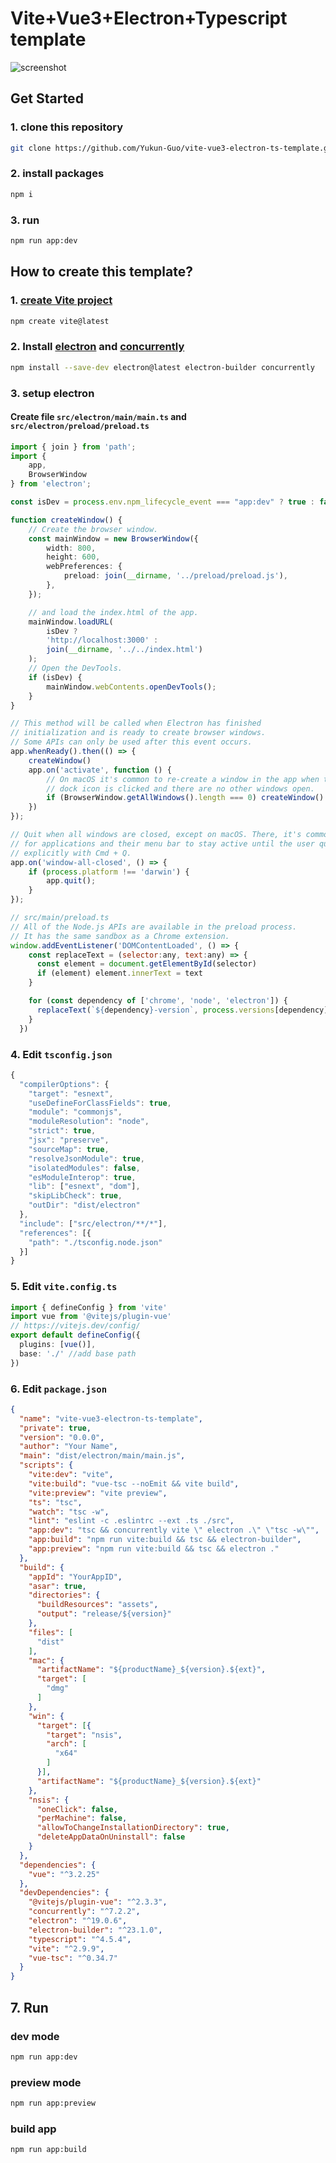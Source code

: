 # Vite+Vue3+Electron+Typescript template

![screenshot](./src/assets/screenshot.png)

## Get Started

### 1. clone this repository

```bash
git clone https://github.com/Yukun-Guo/vite-vue3-electron-ts-template.git
```

### 2. install packages

```bash
npm i
```

### 3. run

```bash
npm run app:dev
```

## How to create this template?

### 1. [create Vite project](https://vitejs.dev/guide/#trying-vite-online)

```bash
npm create vite@latest
```

### 2. Install [electron](https://www.electronjs.org/docs/latest/tutorial/quick-start) and [concurrently](https://www.npmjs.com/package/concurrently)

```bash
npm install --save-dev electron@latest electron-builder concurrently
```

### 3. setup electron

#### Create file `src/electron/main/main.ts` and `src/electron/preload/preload.ts`

```ts {main.ts}
import { join } from 'path';
import {
    app,
    BrowserWindow
} from 'electron';

const isDev = process.env.npm_lifecycle_event === "app:dev" ? true : false;

function createWindow() {
    // Create the browser window.
    const mainWindow = new BrowserWindow({
        width: 800,
        height: 600,
        webPreferences: {
            preload: join(__dirname, '../preload/preload.js'),
        },
    });

    // and load the index.html of the app.
    mainWindow.loadURL(
        isDev ?
        'http://localhost:3000' :
        join(__dirname, '../../index.html')
    );
    // Open the DevTools.
    if (isDev) {
        mainWindow.webContents.openDevTools();
    }
}

// This method will be called when Electron has finished
// initialization and is ready to create browser windows.
// Some APIs can only be used after this event occurs.
app.whenReady().then(() => {
    createWindow()
    app.on('activate', function () {
        // On macOS it's common to re-create a window in the app when the
        // dock icon is clicked and there are no other windows open.
        if (BrowserWindow.getAllWindows().length === 0) createWindow()
    })
});

// Quit when all windows are closed, except on macOS. There, it's common
// for applications and their menu bar to stay active until the user quits
// explicitly with Cmd + Q.
app.on('window-all-closed', () => {
    if (process.platform !== 'darwin') {
        app.quit();
    }
});
```

```js {preload.ts}
// src/main/preload.ts
// All of the Node.js APIs are available in the preload process.
// It has the same sandbox as a Chrome extension.
window.addEventListener('DOMContentLoaded', () => {
    const replaceText = (selector:any, text:any) => {
      const element = document.getElementById(selector)
      if (element) element.innerText = text
    }

    for (const dependency of ['chrome', 'node', 'electron']) {
      replaceText(`${dependency}-version`, process.versions[dependency])
    }
  })
```

### 4. Edit `tsconfig.json`

```ts
{
  "compilerOptions": {
    "target": "esnext",
    "useDefineForClassFields": true,
    "module": "commonjs",
    "moduleResolution": "node",
    "strict": true,
    "jsx": "preserve",
    "sourceMap": true,
    "resolveJsonModule": true,
    "isolatedModules": false,
    "esModuleInterop": true,
    "lib": ["esnext", "dom"],
    "skipLibCheck": true,
    "outDir": "dist/electron"
  },
  "include": ["src/electron/**/*"],
  "references": [{
    "path": "./tsconfig.node.json"
  }]
}
```

### 5. Edit `vite.config.ts`
  
  ```ts {vite.config.ts}
  import { defineConfig } from 'vite'
  import vue from '@vitejs/plugin-vue'
  // https://vitejs.dev/config/
  export default defineConfig({
    plugins: [vue()],
    base: './' //add base path
  })
  ```

### 6. Edit `package.json`

``` json
{
  "name": "vite-vue3-electron-ts-template",
  "private": true,
  "version": "0.0.0",
  "author": "Your Name",
  "main": "dist/electron/main/main.js",
  "scripts": {
    "vite:dev": "vite",
    "vite:build": "vue-tsc --noEmit && vite build",
    "vite:preview": "vite preview",
    "ts": "tsc",
    "watch": "tsc -w",
    "lint": "eslint -c .eslintrc --ext .ts ./src",
    "app:dev": "tsc && concurrently vite \" electron .\" \"tsc -w\"",
    "app:build": "npm run vite:build && tsc && electron-builder",
    "app:preview": "npm run vite:build && tsc && electron ."
  },
  "build": {
    "appId": "YourAppID",
    "asar": true,
    "directories": {
      "buildResources": "assets",
      "output": "release/${version}"
    },
    "files": [
      "dist"
    ],
    "mac": {
      "artifactName": "${productName}_${version}.${ext}",
      "target": [
        "dmg"
      ]
    },
    "win": {
      "target": [{
        "target": "nsis",
        "arch": [
          "x64"
        ]
      }],
      "artifactName": "${productName}_${version}.${ext}"
    },
    "nsis": {
      "oneClick": false,
      "perMachine": false,
      "allowToChangeInstallationDirectory": true,
      "deleteAppDataOnUninstall": false
    }
  },
  "dependencies": {
    "vue": "^3.2.25"
  },
  "devDependencies": {
    "@vitejs/plugin-vue": "^2.3.3",
    "concurrently": "^7.2.2",
    "electron": "^19.0.6",
    "electron-builder": "^23.1.0",
    "typescript": "^4.5.4",
    "vite": "^2.9.9",
    "vue-tsc": "^0.34.7"
  }
}
```

## 7. Run

### dev mode

```bash
npm run app:dev  
```

### preview mode

```bash
npm run app:preview  
```

### build app

```bash
npm run app:build
```
